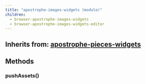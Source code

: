 ```yaml
---
title: "apostrophe-images-widgets (module)"
children:
  - browser-apostrophe-images-widgets
  - browser-apostrophe-images-widgets-editor
---
```

## Inherits from: [apostrophe-pieces-widgets](../apostrophe-pieces-widgets/index.html)

## Methods
### pushAssets()

